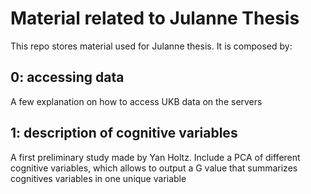 # Material related to Julanne Thesis

This repo stores material used for Julanne thesis. It is composed by:


## 0: accessing data
A few explanation on how to access UKB data on the servers

## 1: description of cognitive variables
A first preliminary study made by Yan Holtz. Include a PCA of different cognitive variables, which allows to output a G value that summarizes cognitives variables in one unique variable








